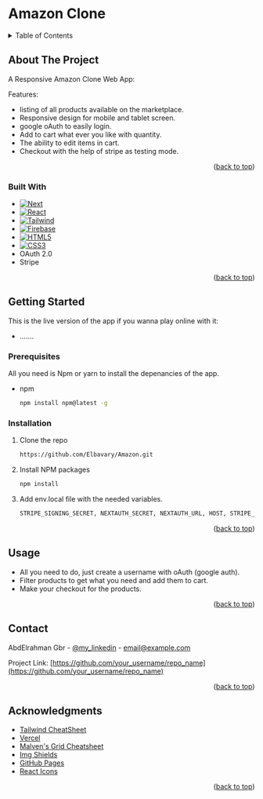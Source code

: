 # Amazon Clone

<!-- TABLE OF CONTENTS -->
<details>
  <summary>Table of Contents</summary>
  <ol>
    <li>
      <a href="#about-the-project">About The Project</a>
      <ul>
        <li><a href="#built-with">Built With</a></li>
      </ul>
    </li>
    <li>
      <a href="#getting-started">Getting Started</a>
      <ul>
        <li><a href="#prerequisites">Prerequisites</a></li>
        <li><a href="#installation">Installation</a></li>
      </ul>
    </li>
    <li><a href="#usage">Usage</a></li>
    <li><a href="#contact">Contact</a></li>
    <li><a href="#acknowledgments">Acknowledgments</a></li>
  </ol>
</details>

<!-- ABOUT THE PROJECT -->

## About The Project

A Responsive Amazon Clone Web App:

Features:

- listing of all products available on the marketplace.
- Responsive design for mobile and tablet screen.
- google oAuth to easily login.
- Add to cart what ever you like with quantity.
- The ability to edit items in cart.
- Checkout with the help of stripe as testing mode.

<p align="right">(<a href="#readme-top">back to top</a>)</p>

### Built With

- [![Next][next.js]][next-url]
- [![React][react.js]][react-url]
- [![Tailwind][tailwind.css]][tailwind-url]
- [![Firebase][firebase.com]][firebase-url]
- [![HTML5][html5.com]][html5-url]
- [![CSS3][css3.com]][css3-url]
- OAuth 2.0
- Stripe

<p align="right">(<a href="#readme-top">back to top</a>)</p>

<!-- GETTING STARTED -->

## Getting Started

This is the live version of the app if you wanna play online with it:

- .......

### Prerequisites

All you need is Npm or yarn to install the depenancies of the app.

- npm
  ```sh
  npm install npm@latest -g
  ```

### Installation

1. Clone the repo
   ```sh
   https://github.com/Elbavary/Amazon.git
   ```
2. Install NPM packages
   ```sh
   npm install
   ```
3. Add env.local file with the needed variables.
   ```sh
   STRIPE_SIGNING_SECRET, NEXTAUTH_SECRET, NEXTAUTH_URL, HOST, STRIPE_SECRET_KEY, STRIPE_PUBLIC_KEY, GOOGLE_ID, GOOGLE_SECRET.
   ```

<p align="right">(<a href="#readme-top">back to top</a>)</p>

<!-- USAGE EXAMPLES -->

## Usage

- All you need to do, just create a username with oAuth (google auth).
- Filter products to get what you need and add them to cart.
- Make your checkout for the products.

<p align="right">(<a href="#README-top">back to top</a>)</p>

<!-- CONTACT -->

## Contact

AbdElrahman Gbr - [@my_linkedin](www.linkedin.com/in/abdelrahmangbr) - email@example.com

Project Link: [https://github.com/your_username/repo_name](https://github.com/your_username/repo_name)

<p align="right">(<a href="#readme-top">back to top</a>)</p>

<!-- ACKNOWLEDGMENTS -->

## Acknowledgments

- [Tailwind CheatSheet](https://nerdcave.com/tailwind-cheat-sheet)
- [Vercel](https://vercel.com)
- [Malven's Grid Cheatsheet](https://grid.malven.co/)
- [Img Shields](https://shields.io)
- [GitHub Pages](https://pages.github.com)
- [React Icons](https://react-icons.github.io/react-icons/search)

<p align="right">(<a href="#readme-top">back to top</a>)</p>

<!-- MARKDOWN LINKS & IMAGES -->
<!-- https://www.markdownguide.org/basic-syntax/#reference-style-links -->

[next.js]: https://img.shields.io/badge/next.js-000000?style=for-the-badge&logo=nextdotjs&logoColor=white
[next-url]: https://nextjs.org/
[react.js]: https://img.shields.io/badge/React-20232A?style=for-the-badge&logo=react&logoColor=61DAFB
[react-url]: https://reactjs.org/
[tailwind.css]: https://img.shields.io/badge/tailwindcss-%2338B2AC.svg?style=for-the-badge&logo=tailwind-css&logoColor=white
[tailwind-url]: https://tailwindcss.com/
[firebase.com]: https://firebase.google.com/
[firebase-url]: https://img.shields.io/badge/firebase-%23039BE5.svg?style=for-the-badge&logo=firebase
[html5.com]: https://img.shields.io/badge/HTML5-E34F26?style=for-the-badge&logo=html5&logoColor=white
[html5-url]: https://html.com/html5/
[css3.com]: https://img.shields.io/badge/CSS3-1572B6?style=for-the-badge&logo=css3&logoColor=white
[css3-url]: https://www.w3.org/Style/CSS/Overview.en.html
